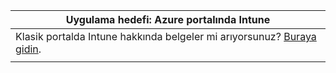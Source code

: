 |Uygulama hedefi: Azure portalında Intune |
|--|
|Klasik portalda Intune hakkında belgeler mi arıyorsunuz? [Buraya gidin](/intune/introduction-intune?toc=/intune-classic/toc.json).|
| |
